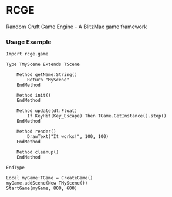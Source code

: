 # RCGE
Random Cruft Game Engine - A BlitzMax game framework

### Usage Example

``` BlitzMax
Import rcge.game

Type TMyScene Extends TScene

	Method getName:String()
		Return "MyScene"
	EndMethod

	Method init()
	EndMethod
	
	Method update(dt:Float)
		If KeyHit(Key_Escape) Then TGame.GetInstance().stop()
	EndMethod
	
	Method render()
		DrawText("It works!", 100, 100)
	EndMethod
	
	Method cleanup()
	EndMethod

EndType

Local myGame:TGame = CreateGame()
myGame.addScene(New TMyScene())
StartGame(myGame, 800, 600)
```
